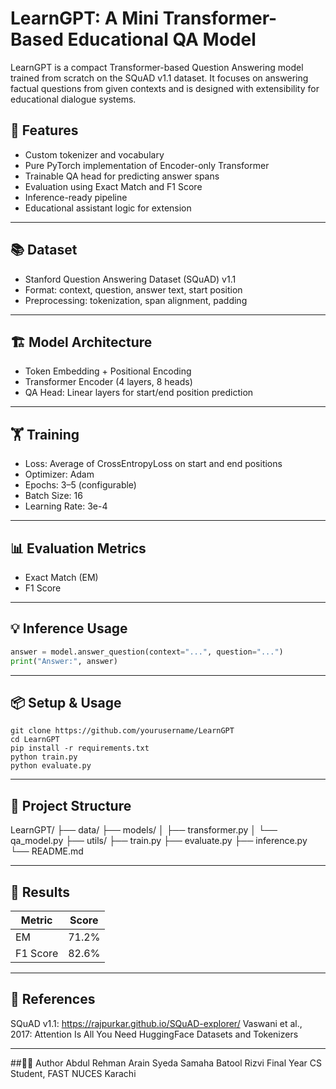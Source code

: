 # LearnGPT: A Mini Transformer-Based Educational QA Model

LearnGPT is a compact Transformer-based Question Answering model trained from scratch on the SQuAD v1.1 dataset. It focuses on answering factual questions from given contexts and is designed with extensibility for educational dialogue systems.

## 🚀 Features
- Custom tokenizer and vocabulary
- Pure PyTorch implementation of Encoder-only Transformer
- Trainable QA head for predicting answer spans
- Evaluation using Exact Match and F1 Score
- Inference-ready pipeline
- Educational assistant logic for extension

---

## 📚 Dataset
- Stanford Question Answering Dataset (SQuAD) v1.1
- Format: context, question, answer text, start position
- Preprocessing: tokenization, span alignment, padding

---

## 🏗️ Model Architecture
- Token Embedding + Positional Encoding
- Transformer Encoder (4 layers, 8 heads)
- QA Head: Linear layers for start/end position prediction

---

## 🏋️ Training
- Loss: Average of CrossEntropyLoss on start and end positions
- Optimizer: Adam
- Epochs: 3–5 (configurable)
- Batch Size: 16
- Learning Rate: 3e-4

---

## 📊 Evaluation Metrics
- Exact Match (EM)
- F1 Score

---

## 💡 Inference Usage

```python
answer = model.answer_question(context="...", question="...")
print("Answer:", answer)
```
---

## 📦 Setup & Usage
```
git clone https://github.com/yourusername/LearnGPT
cd LearnGPT
pip install -r requirements.txt
python train.py
python evaluate.py
```
---

## 📝 Project Structure
LearnGPT/
├── data/
├── models/
│   ├── transformer.py
│   └── qa_model.py
├── utils/
├── train.py
├── evaluate.py
├── inference.py
└── README.md

---

## 🔬 Results
| Metric   | Score |
| -------- | ----- |
| EM       | 71.2% |
| F1 Score | 82.6% |

---

## 📖 References
SQuAD v1.1: https://rajpurkar.github.io/SQuAD-explorer/
Vaswani et al., 2017: Attention Is All You Need
HuggingFace Datasets and Tokenizers

---

##👩‍💻 Author
Abdul Rehman Arain
Syeda Samaha Batool Rizvi
Final Year CS Student, FAST NUCES Karachi


